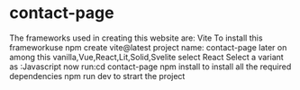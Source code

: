# contact-page



The frameworks used in creating this website are: Vite
To install this frameworkuse
npm create vite@latest
project name: contact-page
later on among this vanilla,Vue,React,Lit,Solid,Svelite select React
Select a variant as :Javascript
now run:cd contact-page
npm install  to install all the required dependencies
npm run dev to strart the project
